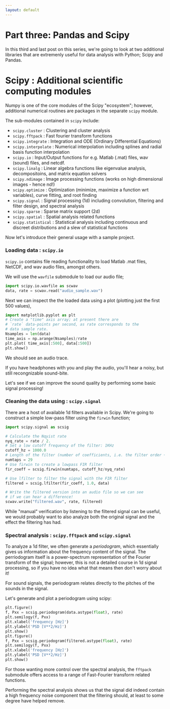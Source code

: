 ```yaml
---
layout: default
---
```


# Part three: Pandas and Scipy

In this third and last post on this series, we're going to look at two additional libraries that are 
extremenly useful for data analysis with Python; Scipy and Pandas. 

# Scipy : Additional scientific computing modules

Numpy is one of the core modules of the Scipy "ecosystem";
however, additional numerical
routines are packages in the separate `scipy` module.

The sub-modules contained in `scipy` include:

* `scipy.cluster`     : Clustering and cluster analysis
* `scipy.fftpack`     : Fast fourier transform functions
* `scipy.integrate`   : Integration and ODE (Ordinary Differential Equations)
* `scipy.interpolate` : Numerical interpolation including splines and radial basis function interpolation
* `scipy.io`          : Input/Output functions for e.g. Matlab (.mat) files, wav (sound) files, and netcdf.
* `scipy.linalg`      : Linear algebra functions like eigenvalue analysis, decompositoins, and matrix equation solvers
* `scipy.ndimage`     : Image processing functions (works on high dimensional images - hence nd!)
* `scipy.optimize`    : Optimization (minimize, maximize a function wrt variables), curve fitting, and root finding
* `scipy.signal`      : Signal processing (1d) including convolution, filtering and filter design, and spectral analysis
* `scipy.sparse`      : Sparse matrix support (2d)
* `scipy.spatial`     : Spatial analysis related functions
* `scipy.statistical` : Statistical analysis including continuous and discreet distributions and a slew of statistical functions


Now let's introduce their general usage with a sample project.  

### Loading data : `scipy.io`

`scipy.io` contains file reading functionality to load Matlab .mat files,
NetCDF, and wav audio files, amongst others.

We will use the `wavfile` submodule to load our audio file;

```py
import scipy.io.wavfile as scwav
data, rate = scwav.read("audio_sample.wav")
```
Next we can inspect the the loaded data using a plot (plotting just the 
first 500 values),
```py
import matplotlib.pyplot as plt
# Create a "time" axis array; at present there are
# `rate` data-points per second, as rate corresponds to the
# data sample rate.
Nsamples = len(data)
time_axis = np.arange(Nsamples)/rate
plt.plot( time_axis[:500], data[:500])
plt.show()
```

We should see an audio trace.

If you have headphones with you and play the audio, you'll hear a noisy,
but still recongnizable sound-bite.

Let's see if we can improve the sound quality by performing some basic
signal processing!

### Cleaning the data using : `scipy.signal`

There are a host of available 1d filters available in Scipy.
We're going to construct a simple low-pass filter using the
`firwin` function;

```py
import scipy.signal as scsig

# Calculate the Nqyist rate
nyq_rate = rate / 2.
# Set a low cutoff frequency of the filter: 1KHz
cutoff_hz = 1000.0
# Length of the filter (number of coefficients, i.e. the filter order + 1)
numtaps = 29
# Use firwin to create a lowpass FIR filter
fir_coeff = scsig.firwin(numtaps, cutoff_hz/nyq_rate)

# Use lfilter to filter the signal with the FIR filter
filtered = scsig.lfilter(fir_coeff, 1.0, data)

# Write the filtered version into an audio file so we can see
# if we can hear a difference!
scwav.write("filtered.wav", rate, filtered)
```

While "manual" verification by listening to the filtered signal
can be useful, we would probably want to also analyze both the original
signal and the effect the filtering has had.


### Spectral analysis : `scipy.fftpack` and `scipy.signal`

To analyze a 1d filter, we often generate a _periodogram_, which
essentially gives us information about the frequency content of the
signal. The perriodogram itself is a power-spectrum representation
of the Fourier transform of the signal; however, this is not a detailed
course in 1d signal processing, so if you have no idea what that means then
don't worry about it!

For sound signals, the periodogram relates directly to the
pitches of the sounds in the signal.

Let's generate and plot a periodogram using scipy:

```py
plt.figure()
f, Pxx = scsig.periodogram(data.astype(float), rate)
plt.semilogy(f, Pxx)
plt.xlabel('frequency [Hz]')
plt.ylabel('PSD [V**2/Hz]')
plt.show()
plt.figure()
f, Pxx = scsig.periodogram(filtered.astype(float), rate)
plt.semilogy(f, Pxx)
plt.xlabel('frequency [Hz]')
plt.ylabel('PSD [V**2/Hz]')
plt.show()
```

For those wanting more control over the spectral analysis, the `fftpack`
submodule offers access to a range of Fast-Fourier transform related
functions.

Performing the spectral analysis shows us that the signal did indeed
contain a high frequency noise component that the filtering should,
at least to some degree have helped remove.

